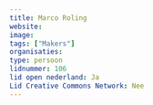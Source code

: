 ```yaml
---
title: Marco Roling
website: 
image: 
tags: ["Makers"]
organisaties:
type: persoon
lidnummer: 106
lid open nederland: Ja
Lid Creative Commons Network: Nee
---
```


